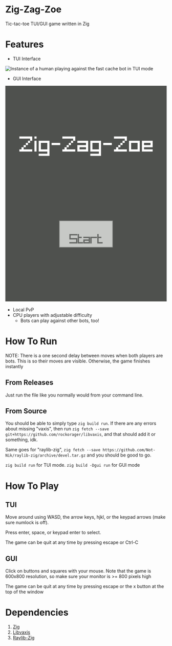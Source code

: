 # Zig-Zag-Zoe
Tic-tac-toe TUI/GUI game written in Zig

# Features
* TUI Interface

![Instance of a human playing against the fast cache bot in TUI
mode](img/tui.gif)

* GUI Interface

![Instance of a human playing against the easy bot in GUI mode](img/gui.gif)

* Local PvP
* CPU players with adjustable difficulty
    * Bots can play against other bots, too!

# How To Run
NOTE: There is a one second delay between moves when both players are bots. This
is so their moves are visible. Otherwise, the game finishes instantly

## From Releases
Just run the file like you normally would from your command line.

## From Source
You should be able to simply type `zig build run`. If there are any errors about
missing "vaxis", then run `zig fetch --save git+https://github.com/rockorager/libvaxis`,
and that should add it or something, idk.

Same goes for "raylib-zig", `zig fetch --save https://github.com/Not-Nik/raylib-zig/archive/devel.tar.gz`
and you should be good to go.

`zig build run` for TUI mode. `zig build -Dgui run` for GUI mode

# How To Play
## TUI
Move around using WASD, the arrow keys, hjkl, or the keypad arrows (make sure
numlock is off).

Press enter, space, or keypad enter to select.

The game can be quit at any time by pressing escape or Ctrl-C

## GUI
Click on buttons and squares with your mouse. Note that the game is 600x800
resolution, so make sure your monitor is >= 800 pixels high

The game can be quit at any time by pressing escape or the x button at the top
of the window

# Dependencies
1) [Zig](https://ziglang.org/)
2) [Libvaxis](https://github.com/rockorager/libvaxis)
3) [Raylib-Zig](https://github.com/Not-Nik/raylib-zig)
